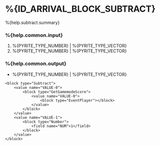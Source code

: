 # %{ID_ARRIVAL_BLOCK_SUBTRACT}

%{help.subtract.summary}

### %{help.common.input}

1. %{PYRITE_TYPE_NUMBER} | %{PYRITE_TYPE_VECTOR}
2. %{PYRITE_TYPE_NUMBER} | %{PYRITE_TYPE_VECTOR}

### %{help.common.output}

-   %{PYRITE_TYPE_NUMBER} | %{PYRITE_TYPE_VECTOR}

```
<block type="Subtract">
    <value name="VALUE-0">
        <block type="GetGamemodeScore">
            <value name="VALUE-0">
                <block type="EventPlayer"></block>
            </value>
        </block>
    </value>
    <value name="VALUE-1">
        <block type="Number">
            <field name="NUM">1</field>
        </block>
    </value>
</block>
```
